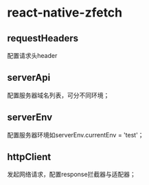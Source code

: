 # react-native-zfetch


## requestHeaders

配置请求头header

## serverApi

配置服务器域名列表，可分不同环境；

## serverEnv

配置服务器环境如serverEnv.currentEnv = 'test'；

## httpClient

发起网络请求，配置response拦截器与适配器；
